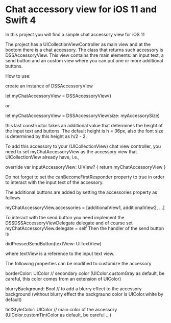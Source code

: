 # Chat accessory view for iOS 11 and Swift 4
In this project you will find a simple chat accessory view for iOS 11

The project has a UICollectionViewController as main view and at the bootom there is a chat accessory. The class that returns such accessory is DSSAccessoryView. This view contains thre main elements: an input text, a send button and an custom view where you can put one or more additional buttons.

How to use:

create an instance of DSSAccessoryView

let myChatAccessoryView = DSSAccessoryView()

or

let myChatAccessoryView = DSSAccessoryView(size: myAccessorySize)

this last constructor takes an additional value that determines the height of the input text and buttons. The default height is h = 36px, also the font size is determined by this height as h/2 - 2.

To add this accessory to your (UICollectionView) chat view controller, you need to set myChatAccessoryView as the accessory view that UICollectionView already have, i.e.,

override var inputAccessoryView: UIView? {
        return myChatAccessoryView
    }
    
Do not forget to set the canBecomeFirstResponder property to true in order to interact with the input text of the accessory.

The additional buttons are added by setting the accessories property as follows

myChatAccessoryView.accessories = [additionalView1, additionalView2, ...]

To interact with the send button you need implement the DSSDSSAccessoryViewDelegate delegate and of course set
myChatAccessoryView.delegate = self
Then the handler of the send button is

didPressedSendButton(textView: UITextView)

where textView is a reference to the input text view.

The following properties can be modified to customize the accessory

borderColor: UIColor // secondary color (UIColor.customGray as default, be careful, this color comes from an extension of UIColor)

blurryBackground: Bool // to add a blurry effect to the accessory background (without blurry effect the backgraund color is UIColor.white by default)

tintStyleColor: UIColor // main color of the accessory (UIColor.customTintColor as default, be careful ...)


